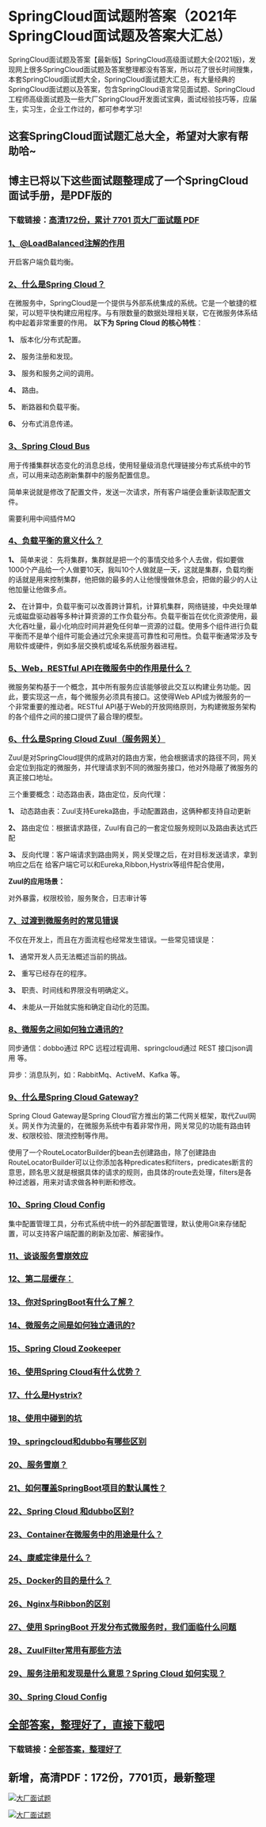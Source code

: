 # SpringCloud面试题附答案（2021年SpringCloud面试题及答案大汇总）

SpringCloud面试题及答案【最新版】SpringCloud高级面试题大全(2021版)，发现网上很多SpringCloud面试题及答案整理都没有答案，所以花了很长时间搜集，本套SpringCloud面试题大全，SpringCloud面试题大汇总，有大量经典的SpringCloud面试题以及答案，包含SpringCloud语言常见面试题、SpringCloud工程师高级面试题及一些大厂SpringCloud开发面试宝典，面试经验技巧等，应届生，实习生，企业工作过的，都可参考学习!

## 这套SpringCloud面试题汇总大全，希望对大家有帮助哈~ 

## 博主已将以下这些面试题整理成了一个SpringCloud面试手册，是PDF版的

### 下载链接：[高清172份，累计 7701 页大厂面试题  PDF](https://gitee.com/souyunku/NewDevBooks/blob/master/docs/index.md)


### [1、@LoadBalanced注解的作用](https://gitee.com/souyunku/NewDevBooks/blob/master/docs/SpringCloud/SpringCloud面试题附答案（2021年SpringCloud面试题及答案大汇总）.md#1@loadbalanced注解的作用)  


开启客户端负载均衡。


### [2、什么是Spring Cloud？](https://gitee.com/souyunku/NewDevBooks/blob/master/docs/SpringCloud/SpringCloud面试题附答案（2021年SpringCloud面试题及答案大汇总）.md#2什么是spring-cloud)  


在微服务中，SpringCloud是一个提供与外部系统集成的系统。它是一个敏捷的框架，可以短平快构建应用程序。与有限数量的数据处理相关联，它在微服务体系结构中起着非常重要的作用。 **以下为 Spring Cloud 的核心特性**：

**1、** 版本化/分布式配置。

**2、** 服务注册和发现。

**3、** 服务和服务之间的调用。

**4、** 路由。

**5、** 断路器和负载平衡。

**6、** 分布式消息传递。


### [3、Spring Cloud Bus](https://gitee.com/souyunku/NewDevBooks/blob/master/docs/SpringCloud/SpringCloud面试题附答案（2021年SpringCloud面试题及答案大汇总）.md#3spring-cloud-bus)  


用于传播集群状态变化的消息总线，使用轻量级消息代理链接分布式系统中的节点，可以用来动态刷新集群中的服务配置信息。

简单来说就是修改了配置文件，发送一次请求，所有客户端便会重新读取配置文件。

需要利用中间插件MQ


### [4、负载平衡的意义什么？](https://gitee.com/souyunku/NewDevBooks/blob/master/docs/SpringCloud/SpringCloud面试题附答案（2021年SpringCloud面试题及答案大汇总）.md#4负载平衡的意义什么)  


**1、** 简单来说： 先将集群，集群就是把一个的事情交给多个人去做，假如要做1000个产品给一个人做要10天，我叫10个人做就是一天，这就是集群，负载均衡的话就是用来控制集群，他把做的最多的人让他慢慢做休息会，把做的最少的人让他加量让他做多点。

**2、** 在计算中，负载平衡可以改善跨计算机，计算机集群，网络链接，中央处理单元或磁盘驱动器等多种计算资源的工作负载分布。负载平衡旨在优化资源使用，最大化吞吐量，最小化响应时间并避免任何单一资源的过载。使用多个组件进行负载平衡而不是单个组件可能会通过冗余来提高可靠性和可用性。负载平衡通常涉及专用软件或硬件，例如多层交换机或域名系统服务器进程。


### [5、Web，RESTful API在微服务中的作用是什么？](https://gitee.com/souyunku/NewDevBooks/blob/master/docs/SpringCloud/SpringCloud面试题附答案（2021年SpringCloud面试题及答案大汇总）.md#5webrestful-api在微服务中的作用是什么)  


微服务架构基于一个概念，其中所有服务应该能够彼此交互以构建业务功能。因此，要实现这一点，每个微服务必须具有接口。这使得Web API成为微服务的一个非常重要的推动者。RESTful API基于Web的开放网络原则，为构建微服务架构的各个组件之间的接口提供了最合理的模型。


### [6、什么是Spring Cloud Zuul（服务网关）](https://gitee.com/souyunku/NewDevBooks/blob/master/docs/SpringCloud/SpringCloud面试题附答案（2021年SpringCloud面试题及答案大汇总）.md#6什么是spring-cloud-zuul服务网关)  


Zuul是对SpringCloud提供的成熟对的路由方案，他会根据请求的路径不同，网关会定位到指定的微服务，并代理请求到不同的微服务接口，他对外隐蔽了微服务的真正接口地址。

三个重要概念：动态路由表，路由定位，反向代理：

**1、** 动态路由表：Zuul支持Eureka路由，手动配置路由，这俩种都支持自动更新

**2、** 路由定位：根据请求路径，Zuul有自己的一套定位服务规则以及路由表达式匹配

**3、** 反向代理：客户端请求到路由网关，网关受理之后，在对目标发送请求，拿到响应之后在 给客户端它可以和Eureka,Ribbon,Hystrix等组件配合使用，

**Zuul的应用场景：**

对外暴露，权限校验，服务聚合，日志审计等


### [7、过渡到微服务时的常见错误](https://gitee.com/souyunku/NewDevBooks/blob/master/docs/SpringCloud/SpringCloud面试题附答案（2021年SpringCloud面试题及答案大汇总）.md#7过渡到微服务时的常见错误)  


不仅在开发上，而且在方面流程也经常发生错误。一些常见错误是：

**1、** 通常开发人员无法概述当前的挑战。

**2、** 重写已经存在的程序。

**3、** 职责、时间线和界限没有明确定义。

**4、** 未能从一开始就实施和确定自动化的范围。


### [8、微服务之间如何独立通讯的?](https://gitee.com/souyunku/NewDevBooks/blob/master/docs/SpringCloud/SpringCloud面试题附答案（2021年SpringCloud面试题及答案大汇总）.md#8微服务之间如何独立通讯的)  


同步通信：dobbo通过 RPC 远程过程调用、springcloud通过 REST 接口json调用 等。

异步：消息队列，如：RabbitMq、ActiveM、Kafka 等。


### [9、什么是Spring Cloud Gateway?](https://gitee.com/souyunku/NewDevBooks/blob/master/docs/SpringCloud/SpringCloud面试题附答案（2021年SpringCloud面试题及答案大汇总）.md#9什么是spring-cloud-gateway)  


Spring Cloud Gateway是Spring Cloud官方推出的第二代网关框架，取代Zuul网关。网关作为流量的，在微服务系统中有着非常作用，网关常见的功能有路由转发、权限校验、限流控制等作用。

使用了一个RouteLocatorBuilder的bean去创建路由，除了创建路由RouteLocatorBuilder可以让你添加各种predicates和filters，predicates断言的意思，顾名思义就是根据具体的请求的规则，由具体的route去处理，filters是各种过滤器，用来对请求做各种判断和修改。


### [10、Spring Cloud Config](https://gitee.com/souyunku/NewDevBooks/blob/master/docs/SpringCloud/SpringCloud面试题附答案（2021年SpringCloud面试题及答案大汇总）.md#10spring-cloud-config)  


集中配置管理工具，分布式系统中统一的外部配置管理，默认使用Git来存储配置，可以支持客户端配置的刷新及加密、解密操作。


### [11、谈谈服务雪崩效应](https://gitee.com/souyunku/NewDevBooks/blob/master/docs/SpringCloud/SpringCloud面试题附答案（2021年SpringCloud面试题及答案大汇总）.md#11谈谈服务雪崩效应)  

### [12、第⼆层缓存：](https://gitee.com/souyunku/NewDevBooks/blob/master/docs/SpringCloud/SpringCloud面试题附答案（2021年SpringCloud面试题及答案大汇总）.md#12第⼆层缓存：)  

### [13、你对SpringBoot有什么了解？](https://gitee.com/souyunku/NewDevBooks/blob/master/docs/SpringCloud/SpringCloud面试题附答案（2021年SpringCloud面试题及答案大汇总）.md#13你对springboot有什么了解)  

### [14、微服务之间是如何独立通讯的?](https://gitee.com/souyunku/NewDevBooks/blob/master/docs/SpringCloud/SpringCloud面试题附答案（2021年SpringCloud面试题及答案大汇总）.md#14微服务之间是如何独立通讯的)  

### [15、Spring Cloud Zookeeper](https://gitee.com/souyunku/NewDevBooks/blob/master/docs/SpringCloud/SpringCloud面试题附答案（2021年SpringCloud面试题及答案大汇总）.md#15spring-cloud-zookeeper)  

### [16、使用Spring Cloud有什么优势？](https://gitee.com/souyunku/NewDevBooks/blob/master/docs/SpringCloud/SpringCloud面试题附答案（2021年SpringCloud面试题及答案大汇总）.md#16使用spring-cloud有什么优势)  

### [17、什么是Hystrix?](https://gitee.com/souyunku/NewDevBooks/blob/master/docs/SpringCloud/SpringCloud面试题附答案（2021年SpringCloud面试题及答案大汇总）.md#17什么是hystrix)  

### [18、使⽤中碰到的坑](https://gitee.com/souyunku/NewDevBooks/blob/master/docs/SpringCloud/SpringCloud面试题附答案（2021年SpringCloud面试题及答案大汇总）.md#18使⽤中碰到的坑)  

### [19、springcloud和dubbo有哪些区别](https://gitee.com/souyunku/NewDevBooks/blob/master/docs/SpringCloud/SpringCloud面试题附答案（2021年SpringCloud面试题及答案大汇总）.md#19springcloud和dubbo有哪些区别)  

### [20、服务雪崩？](https://gitee.com/souyunku/NewDevBooks/blob/master/docs/SpringCloud/SpringCloud面试题附答案（2021年SpringCloud面试题及答案大汇总）.md#20服务雪崩)  

### [21、如何覆盖SpringBoot项目的默认属性？](https://gitee.com/souyunku/NewDevBooks/blob/master/docs/SpringCloud/SpringCloud面试题附答案（2021年SpringCloud面试题及答案大汇总）.md#21如何覆盖springboot项目的默认属性)  

### [22、Spring Cloud 和dubbo区别?](https://gitee.com/souyunku/NewDevBooks/blob/master/docs/SpringCloud/SpringCloud面试题附答案（2021年SpringCloud面试题及答案大汇总）.md#22spring-cloud-和dubbo区别)  

### [23、Container在微服务中的用途是什么？](https://gitee.com/souyunku/NewDevBooks/blob/master/docs/SpringCloud/SpringCloud面试题附答案（2021年SpringCloud面试题及答案大汇总）.md#23container在微服务中的用途是什么)  

### [24、康威定律是什么？](https://gitee.com/souyunku/NewDevBooks/blob/master/docs/SpringCloud/SpringCloud面试题附答案（2021年SpringCloud面试题及答案大汇总）.md#24康威定律是什么)  

### [25、Docker的目的是什么？](https://gitee.com/souyunku/NewDevBooks/blob/master/docs/SpringCloud/SpringCloud面试题附答案（2021年SpringCloud面试题及答案大汇总）.md#25docker的目的是什么)  

### [26、Nginx与Ribbon的区别](https://gitee.com/souyunku/NewDevBooks/blob/master/docs/SpringCloud/SpringCloud面试题附答案（2021年SpringCloud面试题及答案大汇总）.md#26nginx与ribbon的区别)  

### [27、使用 SpringBoot 开发分布式微服务时，我们面临什么问题](https://gitee.com/souyunku/NewDevBooks/blob/master/docs/SpringCloud/SpringCloud面试题附答案（2021年SpringCloud面试题及答案大汇总）.md#27使用-springboot-开发分布式微服务时我们面临什么问题)  

### [28、ZuulFilter常用有那些方法](https://gitee.com/souyunku/NewDevBooks/blob/master/docs/SpringCloud/SpringCloud面试题附答案（2021年SpringCloud面试题及答案大汇总）.md#28zuulfilter常用有那些方法)  

### [29、服务注册和发现是什么意思？Spring Cloud 如何实现？](https://gitee.com/souyunku/NewDevBooks/blob/master/docs/SpringCloud/SpringCloud面试题附答案（2021年SpringCloud面试题及答案大汇总）.md#29服务注册和发现是什么意思spring-cloud-如何实现)  

### [30、Spring Cloud Config](https://gitee.com/souyunku/NewDevBooks/blob/master/docs/SpringCloud/SpringCloud面试题附答案（2021年SpringCloud面试题及答案大汇总）.md#30spring-cloud-config)  





## [全部答案，整理好了，直接下载吧](https://gitee.com/souyunku/DevBooks/blob/master/docs/daan.md)

### 下载链接：[全部答案，整理好了](https://gitee.com/souyunku/NewDevBooks/blob/master/docs/daan.md)




## 新增，高清PDF：172份，7701页，最新整理

[![大厂面试题](https://www.souyunku.com/wp-content/uploads/weixin/mst.png "架构师专栏")](https://www.souyunku.com/wp-content/uploads/weixin/githup-weixin.png "架构师专栏")

[![大厂面试题](https://www.souyunku.com/wp-content/uploads/weixin/githup-weixin.png "架构师专栏")](https://www.souyunku.com/wp-content/uploads/weixin/githup-weixin.png "架构师专栏")
